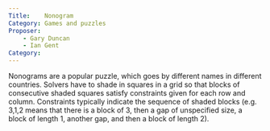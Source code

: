 ```yaml
---
Title:    Nonogram
Category: Games and puzzles
Proposer: 
    - Gary Duncan
    - Ian Gent
Category:
---
```



Nonograms are a popular puzzle, which goes by different names in different countries. Solvers have to shade in squares in a grid so that blocks of consecutive shaded squares satisfy constraints given for each row and column. Constraints typically indicate the sequence of shaded blocks (e.g. 3,1,2 means that there is a block of 3, then a gap of unspecified size, a block of length 1, another gap, and then a block of length 2).
